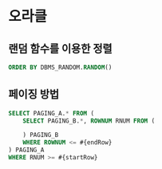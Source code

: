 # 오라클

## 랜덤 함수를 이용한 정렬

```sql
ORDER BY DBMS_RANDOM.RANDOM()
```

## 페이징 방법

```sql
SELECT PAGING_A.* FROM (
    SELECT PAGING_B.*, ROWNUM RNUM FROM (

    ) PAGING_B
    WHERE ROWNUM <= #{endRow}
) PAGING_A
WHERE RNUM >= #{startRow}
```
